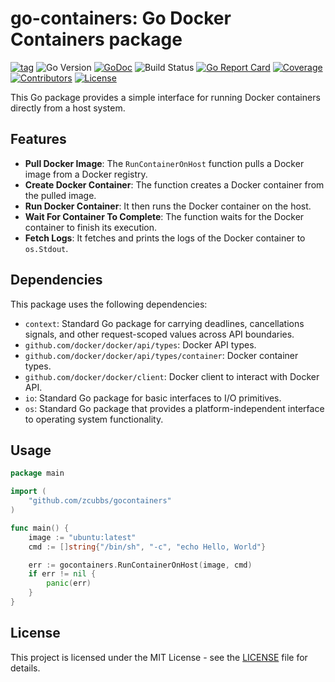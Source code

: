 # go-containers: Go Docker Containers package

[![tag](https://img.shields.io/github/tag/zcubbs/go-containers)](https://github.com/zcubbs/go-containers/releases)
![Go Version](https://img.shields.io/badge/Go-%3E%3D%201.20-%23007d9c)
[![GoDoc](https://godoc.org/github.com/zcubbs/go-containers?status.svg)](https://pkg.go.dev/github.com/zcubbs/go-containers)
![Build Status](https://github.com/zcubbs/go-containers/actions/workflows/test.yaml/badge.svg)
[![Go Report Card](https://goreportcard.com/badge/github.com/zcubbs/go-containers.svg)](https://goreportcard.com/report/github.com/zcubbs/go-containers)
[![Coverage](https://img.shields.io/codecov/c/github/zcubbs/go-containers)](https://codecov.io/gh/zcubbs/go-containers)
[![Contributors](https://img.shields.io/github/contributors/zcubbs/go-containers)](https://github.com/zcubbs/go-containers/graphs/contributors)
[![License](https://img.shields.io/github/license/zcubbs/go-containers.svg)](./LICENSE)

This Go package provides a simple interface for running Docker containers directly from a host system.

## Features

- **Pull Docker Image**: The `RunContainerOnHost` function pulls a Docker image from a Docker registry.
- **Create Docker Container**: The function creates a Docker container from the pulled image.
- **Run Docker Container**: It then runs the Docker container on the host.
- **Wait For Container To Complete**: The function waits for the Docker container to finish its execution.
- **Fetch Logs**: It fetches and prints the logs of the Docker container to `os.Stdout`.

## Dependencies

This package uses the following dependencies:

- `context`: Standard Go package for carrying deadlines, cancellations signals, and other request-scoped values across API boundaries.
- `github.com/docker/docker/api/types`: Docker API types.
- `github.com/docker/docker/api/types/container`: Docker container types.
- `github.com/docker/docker/client`: Docker client to interact with Docker API.
- `io`: Standard Go package for basic interfaces to I/O primitives.
- `os`: Standard Go package that provides a platform-independent interface to operating system functionality.

## Usage

```go
package main

import (
	"github.com/zcubbs/gocontainers"
)

func main() {
	image := "ubuntu:latest"
	cmd := []string{"/bin/sh", "-c", "echo Hello, World"}

	err := gocontainers.RunContainerOnHost(image, cmd)
	if err != nil {
		panic(err)
	}
}
```

## License

This project is licensed under the MIT License - see the [LICENSE](./LICENSE) file for details.
